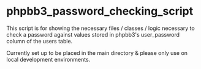# phpbb3_password_checking_script

This script is for showing the necessary files / classes / logic necessary to check a password against values stored in phpbb3's user_password column of the users table.

Currently set up to be placed in the main directory &amp; please only use on local development environments.
